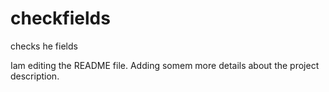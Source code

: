 # checkfields
checks he fields

Iam editing the README file. Adding somem more details about the project description.
